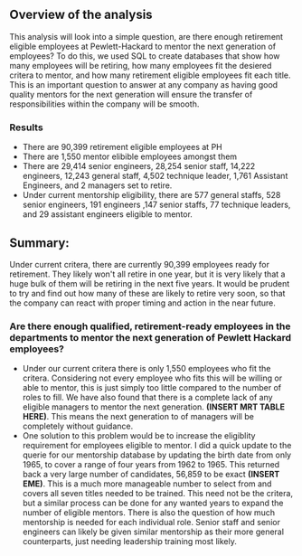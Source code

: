 
## Overview of the analysis
This analysis will look into a simple question, are there enough retirement eligible employees at Pewlett-Hackard to mentor the next generation of employees?
To do this, we used SQL to create databases that show how many employees will be retiring, how many employees fit the desiered critera to mentor, and how many 
retirement eligible employees fit each title. This is an important question to answer at any company as having good quality mentors for the next generation 
will ensure the transfer of responsibilities within the company will be smooth. 

### Results
* There are 90,399 retirement eligible employees at PH
* There are 1,550 mentor elibible employees amongst them
* There are 29,414 senior engineers, 28,254 senior staff, 14,222 engineers, 12,243	general staff, 4,502 technique leader, 1,761	Assistant Engineers, and 2 managers set to retire. 
* Under current mentorship eligibility, there are 577	general staffs, 528 senior engineers, 191	engineers ,147	senior staffs, 77 technique leaders,
  and 29	assistant engineers eligible to mentor.


## Summary: 
Under current critera, there are currently 90,399 employees ready for retirement. They likely won't all retire in one year, but it is very likely that 
a huge bulk of them will be retiring in the next five years. It would be prudent to try and find out how many of these are likely to retire very soon, 
so that the company can react with proper timing and action in the near future. 
### Are there enough qualified, retirement-ready employees in the departments to mentor the next generation of Pewlett Hackard employees? 
* Under our current critera there is only 1,550 employees who fit the critera. Considering not every employee who fits this will be willing or able to mentor, this is just simply too little compared to the number of roles to fill. We have also found that there is a complete lack of any eligible managers to mentor the next generation. **(INSERT MRT TABLE HERE)**. This means the next generation to of managers will be completely without guidance. 
* One solution to this problem would be to increase the eligiblity requirement for employees eligible to mentor. I did a quick update to the querie for our 
        mentorship database by updating the birth date from only 1965, to cover a range of four years from 1962 to 1965. This returned back a very large number of candidates, 56,859 to be exact **(INSERT EME)**. This is a much more manageable number to select from and covers all seven titles needed to be trained. This need not be the critera, but a similar process can be done for any wanted years to expand the number of eligible mentors. There is also the question of how much mentorship is needed for each individual role. Senior staff and senior engineers can likely be given similar mentorship as their more general counterparts, just needing leadership training most likely.
